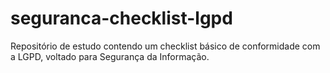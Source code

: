 # seguranca-checklist-lgpd
Repositório de estudo contendo um checklist básico de conformidade com a LGPD, voltado para Segurança da Informação.
